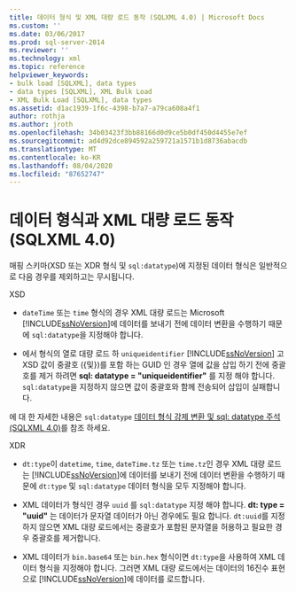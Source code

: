 ```yaml
---
title: 데이터 형식 및 XML 대량 로드 동작 (SQLXML 4.0) | Microsoft Docs
ms.custom: ''
ms.date: 03/06/2017
ms.prod: sql-server-2014
ms.reviewer: ''
ms.technology: xml
ms.topic: reference
helpviewer_keywords:
- bulk load [SQLXML], data types
- data types [SQLXML], XML Bulk Load
- XML Bulk Load [SQLXML], data types
ms.assetid: d1ac1939-1f6c-4398-b7a7-a79ca608a4f1
author: rothja
ms.author: jroth
ms.openlocfilehash: 34b03423f3bb88166d0d9ce5b0df450d4455e7ef
ms.sourcegitcommit: ad4d92dce894592a259721a1571b1d8736abacdb
ms.translationtype: MT
ms.contentlocale: ko-KR
ms.lasthandoff: 08/04/2020
ms.locfileid: "87652747"
---
```

# <a name="data-types-and-xml-bulk-load-behavior-sqlxml-40"></a>데이터 형식과 XML 대량 로드 동작(SQLXML 4.0)
  매핑 스키마(XSD 또는 XDR 형식 및 `sql:datatype`)에 지정된 데이터 형식은 일반적으로 다음 경우를 제외하고는 무시됩니다.  
  
 XSD  
  
-   `dateTime` 또는 `time` 형식의 경우 XML 대량 로드는 Microsoft [!INCLUDE[ssNoVersion](../../../includes/ssnoversion-md.md)]에 데이터를 보내기 전에 데이터 변환을 수행하기 때문에 `sql:datatype`을 지정해야 합니다.  
  
-   에서 형식의 열로 대량 로드 하 `uniqueidentifier` [!INCLUDE[ssNoVersion](../../../includes/ssnoversion-md.md)] 고 XSD 값이 중괄호 ({및})를 포함 하는 GUID 인 경우 열에 값을 삽입 하기 전에 중괄호를 제거 하려면 **sql: datatype = "uniqueidentifier"** 를 지정 해야 합니다. `sql:datatype`을 지정하지 않으면 값이 중괄호와 함께 전송되어 삽입이 실패합니다.  
  
 에 대 한 자세한 내용은 `sql:datatype` [데이터 형식 강제 변환 및 sql: datatype 주석 &#40;SQLXML 4.0&#41;](../../sqlxml-annotated-xsd-schemas-using/data-type-coercions-and-the-sql-datatype-annotation-sqlxml-4-0.md)를 참조 하세요.  
  
 XDR  
  
-   `dt:type`이 `datetime`, `time`, `dateTime.tz` 또는 `time.tz`인 경우 XML 대량 로드는 [!INCLUDE[ssNoVersion](../../../includes/ssnoversion-md.md)]에 데이터를 보내기 전에 데이터 변환을 수행하기 때문에 `dt:type` 및 `sql:datatype` 데이터 형식을 모두 지정해야 합니다.  
  
-   XML 데이터가 형식인 경우 `uuid` 를 `sql:datatype` 지정 해야 합니다. **dt: type = "uuid"** 는 데이터가 문자열 데이터가 아닌 경우에도 필요 합니다. `dt:uuid`를 지정하지 않으면 XML 대량 로드에서는 중괄호가 포함된 문자열을 허용하고 필요한 경우 중괄호를 제거합니다.  
  
-   XML 데이터가 `bin.base64` 또는 `bin.hex` 형식이면 `dt:type`을 사용하여 XML 데이터 형식을 지정해야 합니다. 그러면 XML 대량 로드에서는 데이터의 16진수 표현으로 [!INCLUDE[ssNoVersion](../../../includes/ssnoversion-md.md)]에 데이터를 로드합니다.  
  
  
